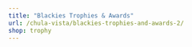 ```yaml
---
title: "Blackies Trophies & Awards"
url: /chula-vista/blackies-trophies-and-awards-2/
shop: trophy
---
```


